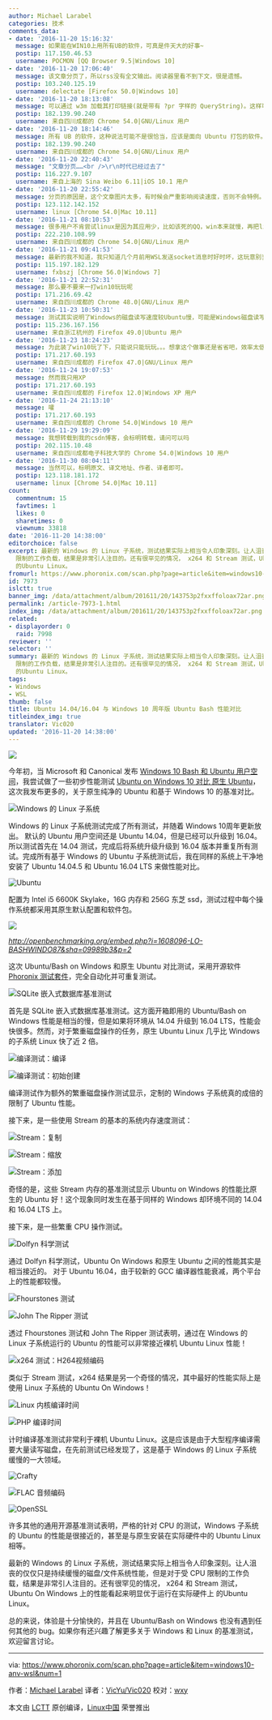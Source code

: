 ```yaml
---
author: Michael Larabel
categories: 技术
comments_data:
- date: '2016-11-20 15:16:32'
  message: 如果能在WIN10上用所有UB的软件，可真是件天大的好事~
  postip: 117.150.46.53
  username: POCMON [QQ Browser 9.5|Windows 10]
- date: '2016-11-20 17:06:40'
  message: 该文章分页了，所以rss没有全文输出。阅读器里看不到下文，很是遗憾。
  postip: 103.240.125.19
  username: delectate [Firefox 50.0|Windows 10]
- date: '2016-11-20 18:13:08'
  message: 可以通过 w3m 加载其打印链接(就是带有 ?pr 字样的 QueryString)。这样可以实现全文显示。当然只是图片显示稍微有些麻烦。
  postip: 182.139.90.240
  username: 来自四川成都的 Chrome 54.0|GNU/Linux 用户
- date: '2016-11-20 18:14:46'
  message: 所有 UB 的软件，这种说法可能不是很恰当，应该是面向 Ubuntu 打包的软件。
  postip: 182.139.90.240
  username: 来自四川成都的 Chrome 54.0|GNU/Linux 用户
- date: '2016-11-20 22:40:43'
  message: "文章分页……<br />\r\n时代已经过去了"
  postip: 116.227.9.107
  username: 来自上海的 Sina Weibo 6.11|iOS 10.1 用户
- date: '2016-11-20 22:55:42'
  message: 分页的原因是，这个文章图片太多，有时候会严重影响阅读速度，否则不会特例。
  postip: 123.112.142.152
  username: linux [Chrome 54.0|Mac 10.11]
- date: '2016-11-21 08:10:53'
  message: 很多用户不肯尝试linux是因为其应用少，比如该死的QQ，win本来就慢，再把linux作为子系统，我认为这纯是微软的阴谋。因此，如果linux能完全使用win应用的话，那win就离死不远了，呵呵
  postip: 222.210.108.99
  username: 来自四川成都的 Chrome 54.0|GNU/Linux 用户
- date: '2016-11-21 09:41:53'
  message: 最新的我不知道，我只知道几个月前用WSL发送socket消息时好时坏，这玩意别当真了
  postip: 115.197.182.129
  username: fxbszj [Chrome 56.0|Windows 7]
- date: '2016-11-21 22:52:31'
  message: 那么要不要来一打win10玩玩呢
  postip: 171.216.69.42
  username: 来自四川成都的 Chrome 48.0|GNU/Linux 用户
- date: '2016-11-23 10:50:31'
  message: 测试其实说明了Windows的磁盘读写速度较Ubuntu慢，可能是Windows磁盘读写中校验方法的不同造成的，在保证安全的基础上还有改进的空间；另外在内存读写上Windows则较Ubuntu有更快的速度，可能在于Windows的系统内核比Ubuntu更为精炼，未来从X子系统过渡到wayland后可能会得到进一步的提升。
  postip: 115.236.167.156
  username: 来自浙江杭州的 Firefox 49.0|Ubuntu 用户
- date: '2016-11-23 18:24:23'
  message: 为此装了win10玩了下，只能说只能玩玩。。。想拿这个做事还是省省吧，效率太低了，各种卡逼
  postip: 171.217.60.193
  username: 来自四川成都的 Firefox 47.0|GNU/Linux 用户
- date: '2016-11-24 19:07:53'
  message: 然而我只用XP
  postip: 171.217.60.193
  username: 来自四川成都的 Firefox 12.0|Windows XP 用户
- date: '2016-11-24 21:13:10'
  message: 嚯
  postip: 171.217.60.193
  username: 来自四川成都的 Chrome 54.0|Windows 10 用户
- date: '2016-11-29 19:29:09'
  message: 我想转载到我的csdn博客，会标明转载，请问可以吗
  postip: 202.115.10.48
  username: 来自四川成都电子科技大学的 Chrome 54.0|Windows 10 用户
- date: '2016-11-30 08:04:11'
  message: 当然可以，标明原文、译文地址、作者、译者即可。
  postip: 123.118.181.172
  username: linux [Chrome 54.0|Mac 10.11]
count:
  commentnum: 15
  favtimes: 1
  likes: 0
  sharetimes: 0
  viewnum: 33818
date: '2016-11-20 14:38:00'
editorchoice: false
excerpt: 最新的 Windows 的 Linux 子系统，测试结果实际上相当令人印象深刻。让人沮丧的仅仅只是持续缓慢的磁盘/文件系统性能，但是对于受 CPU
  限制的工作负载，结果是非常引人注目的。还有很罕见的情况， x264 和 Stream 测试，Ubuntu On Windows 上的性能看起来明显优于运行在实际硬件上
  的Ubuntu Linux。
fromurl: https://www.phoronix.com/scan.php?page=article&item=windows10-anv-wsl&num=1
id: 7973
islctt: true
banner_img: /data/attachment/album/201611/20/143753p2fxxffoloax72ar.png
permalink: /article-7973-1.html
index_img: /data/attachment/album/201611/20/143753p2fxxffoloax72ar.png.thumb.jpg
related:
- displayorder: 0
  raid: 7998
reviewer: ''
selector: ''
summary: 最新的 Windows 的 Linux 子系统，测试结果实际上相当令人印象深刻。让人沮丧的仅仅只是持续缓慢的磁盘/文件系统性能，但是对于受 CPU
  限制的工作负载，结果是非常引人注目的。还有很罕见的情况， x264 和 Stream 测试，Ubuntu On Windows 上的性能看起来明显优于运行在实际硬件上
  的Ubuntu Linux。
tags:
- Windows
- WSL
thumb: false
title: Ubuntu 14.04/16.04 与 Windows 10 周年版 Ubuntu Bash 性能对比
titleindex_img: true
translator: Vic020
updated: '2016-11-20 14:38:00'
---
```


![](/data/attachment/album/201611/20/143753p2fxxffoloax72ar.png)


今年初，当 Microsoft 和 Canonical 发布 [Windows 10 Bash 和 Ubuntu 用户空间](http://www.phoronix.com/scan.php?page=news_item&px=Ubuntu-User-Space-On-Win10)，我尝试做了一些初步性能测试 [Ubuntu on Windows 10 对比 原生 Ubuntu](http://www.phoronix.com/scan.php?page=article&item=windows-10-lxcore&num=1)，这次我发布更多的，关于原生纯净的 Ubuntu 和基于 Windows 10 的基准对比。


![Windows 的 Linux 子系统](/data/attachment/album/201611/20/143929q6ttej7enjjzs1rw.jpeg)


Windows 的 Linux 子系统测试完成了所有测试，并随着 Windows 10周年更新放出。 默认的 Ubuntu 用户空间还是 Ubuntu 14.04，但是已经可以升级到 16.04。所以测试首先在 14.04 测试，完成后将系统升级升级到 16.04 版本并重复所有测试。完成所有基于 Windows 的 Ubuntu 子系统测试后，我在同样的系统上干净地安装了 Ubuntu 14.04.5 和 Ubuntu 16.04 LTS 来做性能对比。


![Ubuntu](/data/attachment/album/201611/20/144254dmzmwrjwyiumw965.jpeg)


配置为 Intel i5 6600K Skylake，16G 内存和 256G 东芝 ssd，测试过程中每个操作系统都采用其原生默认配置和软件包。


![](/data/attachment/album/201611/20/144334jhyi3z4uvh4ypmi2.jpg)


*http://openbenchmarking.org/embed.php?i=1608096-LO-BASHWINDO87&sha=09989b3&p=2*


这次 Ubuntu/Bash on Windows 和原生 Ubuntu 对比测试，采用开源软件 [Phoronix 测试套件](http://www.phoronix-test-suite.com/)，完全自动化并可重复测试。


![SQLite 嵌入式数据库基准测试](/data/attachment/album/201611/20/144514filhiz4ihgjrsvjj.jpg)


首先是 SQLite 嵌入式数据库基准测试。这方面开箱即用的 Ubuntu/Bash on Windows 性能是相当的慢，但是如果将环境从 14.04 升级到 16.04 LTS，性能会快很多。然而，对于繁重磁盘操作的任务，原生 Ubuntu Linux 几乎比 Windows 的子系统 Linux 快了近 2 倍。


![编译测试：编译](/data/attachment/album/201611/20/144744s3hh3hbidhlc5dqu.jpg)


![编译测试：初始创建](/data/attachment/album/201611/20/144826tgl9g99ige4ggk8d.jpg)


编译测试作为额外的繁重磁盘操作测试显示，定制的 Windows 子系统真的成倍的限制了 Ubuntu 性能。


接下来，是一些使用 Stream 的基本的系统内存速度测试：


![Stream：复制](/data/attachment/album/201611/20/144949jgyjzui445x35cek.jpg)


![Stream：缩放](/data/attachment/album/201611/20/145005qni74edeeabmqb8b.jpg)


![Stream：添加](/data/attachment/album/201611/20/145023z3gtedtbqenjyqn3.jpg)


奇怪的是，这些 Stream 内存的基准测试显示 Ubuntu on Windows 的性能比原生的 Ubuntu 好！这个现象同时发生在基于同样的 Windows 却环境不同的 14.04 和 16.04 LTS 上。


接下来，是一些繁重 CPU 操作测试。


![Dolfyn 科学测试](/data/attachment/album/201611/20/145132pzgkprcsz3wctyey.jpg)


通过 Dolfyn 科学测试，Ubuntu On Windows 和原生 Ubuntu 之间的性能其实是相当接近的。 对于 Ubuntu 16.04，由于较新的 GCC 编译器性能衰减，两个平台上的性能都较慢。


![Fhourstones 测试](/data/attachment/album/201611/20/145152kjuzdeiiey9i9dzu.jpg)


![John The Ripper 测试](/data/attachment/album/201611/20/145208e6qp77mvfsvmigkj.jpg)


透过 Fhourstones 测试和 John The Ripper 测试表明，通过在 Windows 的 Linux 子系统运行的 Ubuntu 的性能可以非常接近裸机 Ubuntu Linux 性能！


![x264 测试：H264视频编码](/data/attachment/album/201611/20/145326q5m7cbkum1gg8euk.jpg)


类似于 Stream 测试，x264 结果是另一个奇怪的情况，其中最好的性能实际上是使用 Linux 子系统的 Ubuntu On Windows！


![Linux 内核编译时间](/data/attachment/album/201611/20/145343xdqh8dhq8qqa8lzq.jpg)


![PHP 编译时间](/data/attachment/album/201611/20/145400r8ox44gi3ibggw33.jpg)


计时编译基准测试非常利于裸机 Ubuntu Linux。这是应该是由于大型程序编译需要大量读写磁盘，在先前测试已经发现了，这是基于 Windows 的 Linux 子系统缓慢的一大领域。


![Crafty](/data/attachment/album/201611/20/145521w5zm5czjc60sg9dj.jpg)


![FLAC 音频编码](/data/attachment/album/201611/20/145544j2bjmsb6pmvmv0pr.jpg)


![OpenSSL](/data/attachment/album/201611/20/145601ew3pahzbb8j9ess8.jpg)


许多其他的通用开源基准测试表明，严格的针对 CPU 的测试，Windows 子系统的 Ubuntu 的性能是很接近的，甚至是与原生安装在实际硬件中的 Ubuntu Linux 相等。


最新的 Windows 的 Linux 子系统，测试结果实际上相当令人印象深刻。让人沮丧的仅仅只是持续缓慢的磁盘/文件系统性能，但是对于受 CPU 限制的工作负载，结果是非常引人注目的。还有很罕见的情况， x264 和 Stream 测试，Ubuntu On Windows 上的性能看起来明显优于运行在实际硬件上 的Ubuntu Linux。


总的来说，体验是十分愉快的，并且在 Ubuntu/Bash on Windows 也没有遇到任何其他的 bug。如果你有还兴趣了解更多关于 Windows 和 Linux 的基准测试，欢迎留言讨论。




---


via: <https://www.phoronix.com/scan.php?page=article&item=windows10-anv-wsl&num=1>


作者：[Michael Larabel](http://www.michaellarabel.com/) 译者：[VicYu/Vic020](http://vicyu.net) 校对：[wxy](https://github.com/wxy)


本文由 [LCTT](https://github.com/LCTT/TranslateProject) 原创编译，[Linux中国](https://linux.cn/) 荣誉推出